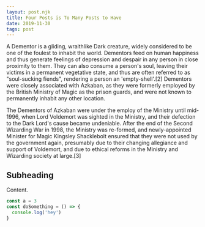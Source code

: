 ```yaml
---
layout: post.njk
title: Four Posts is To Many Posts to Have
date: 2019-11-30
tags: post
---
```


A Dementor is a gliding, wraithlike Dark creature, widely considered to be one of the foulest to inhabit the world. Dementors feed on human happiness and thus generate feelings of depression and despair in any person in close proximity to them. They can also consume a person's soul, leaving their victims in a permanent vegetative state, and thus are often referred to as "soul-sucking fiends", rendering a person an 'empty-shell'.[2] Dementors were closely associated with Azkaban, as they were formerly employed by the British Ministry of Magic as the prison guards, and were not known to permanently inhabit any other location.

The Dementors of Azkaban were under the employ of the Ministry until mid-1996, when Lord Voldemort was sighted in the Ministry, and their defection to the Dark Lord's cause became undeniable. After the end of the Second Wizarding War in 1998, the Ministry was re-formed, and newly-appointed Minister for Magic Kingsley Shacklebolt ensured that they were not used by the government again, presumably due to their changing allegiance and support of Voldemort, and due to ethical reforms in the Ministry and Wizarding society at large.[3]

## Subheading

Content.

```js
const a = 3
const doSomething = () => {
  console.log('hey')
}
```
